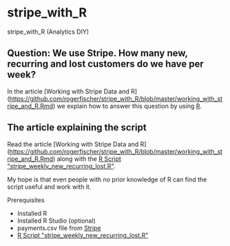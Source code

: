 # stripe_with_R
stripe_with_R (Analytics DIY)

## Question: We use Stripe. How many new, recurring and lost customers do we have per week?
In the article [Working with Stripe Data and R] (https://github.com/rogerfischer/stripe_with_R/blob/master/working_with_stripe_and_R.Rmd) we explain how to answer this question by using [R](http://www.r-project.org/ "The R Project for Statistical Computing").

## The article explaining the script
Read the article [Working with Stripe Data and R] (https://github.com/rogerfischer/stripe_with_R/blob/master/working_with_stripe_and_R.Rmd) along with the [R Script "stripe_weekly_new_recurring_lost.R"](https://github.com/rogerfischer/stripe_with_R/blob/master/stripe_weekly_new_recurring_lost.R).

My hope is that even people with no prior knowledge of R can find the script useful and work with it.

Prerequisites
- Installed R
- Installed R Studio (optional)
- payments.csv file from [Stripe](https://dashboard.stripe.com/payments)
- [R Script "stripe_weekly_new_recurring_lost.R"](https://github.com/rogerfischer/stripe_with_R/blob/master/stripe_weekly_new_recurring_lost.R)
